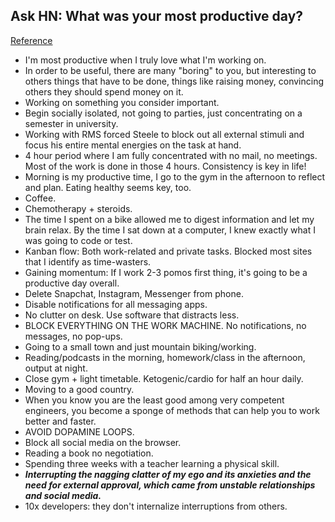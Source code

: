 ## Ask HN: What was your most productive day?
[Reference](https://news.ycombinator.com/item?id=16491295)

- I'm most productive when I truly love what I'm working on.
- In order to be useful, there are many "boring" to you, but interesting to others things that have to be done, things like raising money, convincing others they should spend money on it.
- Working on something you consider important.
- Begin socially isolated, not going to parties, just concentrating on a semester in university.
- Working with RMS forced Steele to block out all external stimuli and focus his entire mental energies on the task at hand.
- 4 hour period where I am fully concentrated with no mail, no meetings. Most of the work is done in those 4 hours. Consistency is key in life!
- Morning is my productive time, I go to the gym in the afternoon to reflect and plan. Eating healthy seems key, too.
- Coffee.
- Chemotherapy + steroids.
- The time I spent on a bike allowed me to digest information and let my brain relax. By the time I sat down at a computer, I knew exactly what I was going to code or test.
- Kanban flow: Both work-related and private tasks. Blocked most sites that I identify as time-wasters.
- Gaining momentum: If I work 2-3 pomos first thing, it's going to be a productive day overall.
- Delete Snapchat, Instagram, Messenger from phone.
- Disable notifications for all messaging apps.
- No clutter on desk. Use software that distracts less.
- BLOCK EVERYTHING ON THE WORK MACHINE. No notifications, no messages, no pop-ups.
- Going to a small town and just mountain biking/working.
- Reading/podcasts in the morning, homework/class in the afternoon, output at night.
- Close gym + light timetable. Ketogenic/cardio for half an hour daily.
- Moving to a good country.
- When you know you are the least good among very competent engineers, you become a sponge of methods that can help you to work better and faster.
- AVOID DOPAMINE LOOPS.
- Block all social media on the browser.
- Reading a book no negotiation.
- Spending three weeks with a teacher learning a physical skill.
- ***Interrupting the nagging clatter of my ego and its anxieties and the need for external approval, which came from unstable relationships and social media.***
- 10x developers: they don't internalize interruptions from others.
